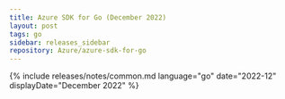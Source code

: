 ```yaml
---
title: Azure SDK for Go (December 2022)
layout: post
tags: go
sidebar: releases_sidebar
repository: Azure/azure-sdk-for-go
---
```

{% include releases/notes/common.md language="go" date="2022-12" displayDate="December 2022" %}
